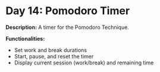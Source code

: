 # Day 14: Pomodoro Timer

**Description:** A timer for the Pomodoro Technique.

**Functionalities:**

- Set work and break durations
- Start, pause, and reset the timer
- Display current session (work/break) and remaining time
